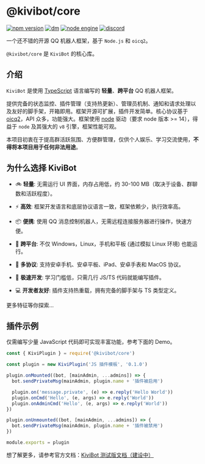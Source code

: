 # @kivibot/core

[![npm version](https://img.shields.io/npm/v/@kivibot/core/latest.svg)](https://www.npmjs.com/package/@kivibot/core)
[![dm](https://shields.io/npm/dm/@kivibot/core)](https://www.npmjs.com/package/@kivibot/core)
[![node engine](https://img.shields.io/node/v/@kivibot/core/latest.svg)](https://nodejs.org)
[![discord](https://img.shields.io/static/v1?label=chat&message=on%20discord&color=7289da&logo=discord)](https://discord.gg/RegGQD3Fu6)

一个还不错的开源 QQ 机器人框架，基于 `Node.js` 和 `oicq2`。

`@kivibot/core` 是 `KiviBot` 的核心库。

## 介绍

`KiviBot` 是使用 [TypeScript](https://www.typescriptlang.org/) 语言编写的 **轻量**、**跨平台** QQ 机器人框架。

提供完备的状态监控、插件管理（支持热更新）、管理员机制、通知和请求处理以及友好的脚手架，开箱即用。框架开源可扩展，插件开发简单。核心协议基于 [oicq2](https://github.com/takayama-lily/oicq)，API 众多，功能强大。框架使用 [node](https://nodejs.org/) 驱动（要求 node 版本 >= 14），得益于 `node` 及其强大的 `v8` 引擎，框架性能可观。

本项目初衷在于提高群活跃氛围、方便群管理，仅供个人娱乐、学习交流使用，**不得将本项目用于任何非法用途**。

## 为什么选择 KiviBot

- 🚲 **轻量**: 无需运行 UI 界面，内存占用低，约 30-100 MB（取决于设备、群聊数和活跃程度）。

- ⚡ **高效**: 框架开发语言和底层协议语言一致，框架依赖少，执行效率高。

- 📦 **便携**: 使用 QQ 消息控制机器人，无需远程连接服务器进行操作，快速方便。

- 📱 **跨平台**: 不仅 Windows，Linux，手机和平板 (通过模拟 Linux 环境) 也能运行。

- 🔗 **多协议**: 支持安卓手机、安卓平板、iPad、安卓手表和 MacOS 协议。

- 🚤 **极速开发**: 学习门槛低，只需几行 JS/TS 代码就能编写插件。

- 💻 **开发者友好**: 插件支持热重载，拥有完备的脚手架与 TS 类型定义。

更多特征等你探索...

## 插件示例

仅需编写少量 JavaScript 代码即可实现丰富功能，参考下面的 Demo。

```js
const { KiviPlugin } = require('@kivibot/core')

const plugin = new KiviPlugin('JS 插件模板', '0.1.0')

plugin.onMounted((bot, [mainAdmin, ...admins]) => {
  bot.sendPrivateMsg(mainAdmin, plugin.name + '插件被启用')

  plugin.on('message.private', (e) => e.reply('Hello World'))
  plugin.onCmd('Hello', (e, args) => e.reply('World'))
  plugin.onAdminCmd('Hello', (e, args) => e.reply('World'))
})

plugin.onUnmounted((bot, [mainAdmin, ...admins]) => {
  bot.sendPrivateMsg(mainAdmin, plugin.name + '插件被禁用')
})

module.exports = plugin
```

想了解更多，请参考官方文档：[KiviBot 测试版文档（建设中）](https://kivi-doc.vercel.app/)
